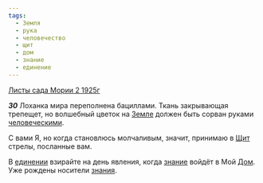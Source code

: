 ```yaml
---
tags:
  - Земля
  - рука
  - человечество
  - щит
  - дом
  - знание
  - единение
---
```


[Листы сада Мории 2 1925г](https://127.0.0.1:4002/agni/1925)

___30___
Лоханка мира переполнена бациллами. Ткань закрывающая трепещет, но волшебный цветок на [Земле](../../../tags/#Земля) должен быть сорван руками [человеческими](../../../tags/#человечество).   

С вами Я, но когда становлюсь молчаливым, значит, принимаю в [Щит](../../../tags/#щит) стрелы, посланные вам.   

В [единении](../../../tags/#единение) взирайте на день явления, когда [знание](../../../tags/#знание) войдёт в Мой [Дом](../../../tags/#дом). Уже рождены носители [знания](../../../tags/#знание).   

